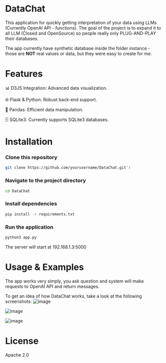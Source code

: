 # DataChat
This application for quickly getting interpretation of your data using LLMs (Currently OpenAI API - functions). The goal of the project is to expand it to all LLM (Closed and OpenSource) so people really only PLUG-AND-PLAY their databases.
<p>The app currently have synthetic database inside the folder instance - those are <b>NOT</b> real values or data, but they were easy to create for me.</p>

# Features
<p>📊 D3JS Integration: Advanced data visualization.</p>
<p>🌐 Flask & Python: Robust back-end support.</p>
<p>🐼 Pandas: Efficient data manipulation.</p>
<p>🗄️ SQLite3: Currently supports SQLite3 databases.</p>

# Installation
### Clone this repository
```bash
git clone https://github.com/yourusername/DataChat.git')
```

### Navigate to the project directory
```bash
cd DataChat
```

### Install dependencies
```bash
pip install -r requirements.txt
```

### Run the application
```bash
python3 app.py
```

The server will start at 192.168.1.3:5000

# Usage & Examples

The app works very simply, you ask question and system will make requests to OpenAI API and return messages.

To get an idea of how DataChat works, take a look at the following screenshots:
![image](https://github.com/Soundoffear/DataChat/assets/33915160/8125fc49-0721-4ce8-9c2d-fe3499186457)

![image](https://github.com/Soundoffear/DataChat/assets/33915160/582725a2-bbd8-4a7e-9b57-2a5d05f462a0)

![image](https://github.com/Soundoffear/DataChat/assets/33915160/24196fee-3108-46b0-a047-d5060c0bccbc)

# License
Apache 2.0
